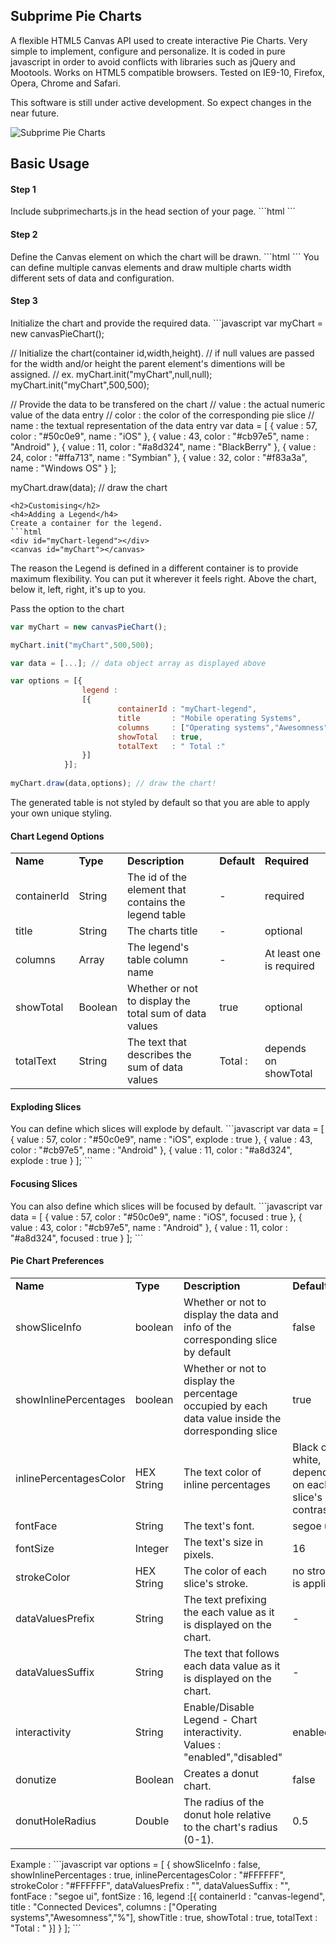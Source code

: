<h2>Subprime Pie Charts</h2>
A flexible HTML5 Canvas API used to create interactive Pie Charts. Very simple to implement, configure and personalize. It is coded in pure javascript in order to avoid conflicts with libraries such as jQuery and Mootools. Works on HTML5 compatible browsers. Tested on IE9-10, Firefox, Opera, Chrome and Safari.

This software is still under active development. So expect changes in the near future.

![Subprime Pie Charts](http://imageshack.com/a/img197/6740/6k3q.png)
<h2>Basic Usage</h2>
<h4>Step 1</h4>
Include subprimecharts.js in the head section of your page.
```html
<script src="path/to/my/js/folder/subprimecharts.js"></script>
```
<h4>Step 2</h4>
Define the Canvas element on which the chart will be drawn.
```html
<canvas id="myChart"></canvas>
```
You can define multiple canvas elements and draw multiple charts width different sets of data and configuration.
<h4>Step 3</h4>
Initialize the chart and provide the required data.
```javascript
var myChart = new canvasPieChart();

// Initialize the chart(container id,width,height).
// if null values are passed for the width and/or height the parent element's dimentions will be assigned.
// ex. myChart.init("myChart",null,null);
myChart.init("myChart",500,500); 

// Provide the data to be transfered on the chart
// value : the actual numeric value of the data entry
// color : the color of the corresponding pie slice
// name  : the textual representation of the data entry
var data = [
        {
            value : 57,
            color : "#50c0e9",
            name  : "iOS"
        },
        {
            value : 43,
            color : "#cb97e5",
            name  : "Android"
        },
        {
            value : 11,
            color : "#a8d324",
            name  : "BlackBerry"
        },
        {
            value : 24,
            color : "#ffa713",
            name  : "Symbian"
        },
        {
            value : 32,
            color : "#f83a3a",
            name  : "Windows OS"
        }
    ];
    
myChart.draw(data); // draw the chart
```
<h2>Customising</h2>
<h4>Adding a Legend</h4>
Create a container for the legend.
```html
<div id="myChart-legend"></div>
<canvas id="myChart"></canvas>
```
The reason the Legend is defined in a different container is to provide maximum flexibility. You can put it wherever it feels right. Above the chart, below it, left, right, it's up to you.


Pass the option to the chart
```javascript
var myChart = new canvasPieChart();

myChart.init("myChart",500,500); 

var data = [...]; // data object array as displayed above

var options = [{
                legend :
                [{
                        containerId : "myChart-legend",
                        title       : "Mobile operating Systems",
                        columns     : ["Operating systems","Awesomness","%"],
                        showTotal   : true,
                        totalText   : " Total :"
                }]
            }];
    
myChart.draw(data,options); // draw the chart!
```
The generated table is not styled by default so that you are able to apply your own unique styling.
<h4>Chart Legend Options</h4>
<table>
        <tr>
                <td><strong>Name</strong></td>
                <td><strong>Type</strong></td>
                <td><strong>Description</strong></td>
                <td><strong>Default</strong></td>
                <td><strong>Required</strong></td>
        </tr>
        <tr>
                <td>containerId</td>
                <td>String</td>
                <td>The id of the element that contains the legend table</td>
                <td> - </td>
                <td>required</td>
        </tr>
        <tr>
                <td>title</td>
                <td>String</td>
                <td>The charts title</td>
                <td> - </td>
                <td>optional</td>
        </tr>
        <tr>
                <td>columns</td>
                <td>Array</td>
                <td>The legend's table column name</td>
                <td> - </td>
                <td>At least one is required</td>
        </tr>
        <tr>
                <td>showTotal</td>
                <td>Boolean</td>
                <td>Whether or not to display the total sum of data values</td>
                <td>true</td>
                <td>optional</td>
        </tr>
        <tr>
                <td>totalText</td>
                <td>String</td>
                <td>The text that describes the sum of data values</td>
                <td>Total : </td>
                <td>depends on showTotal</td>
        </tr>
        
</table>
<h4>Exploding Slices</h4>
You can define which slices will explode by default.
```javascript
var data = [
        {
            value   : 57,
            color   : "#50c0e9",
            name    : "iOS",
            explode : true
        },
        {
            value   : 43,
            color   : "#cb97e5",
            name    : "Android"
        },
        {
            value   : 11,
            color   : "#a8d324",
            explode : true
        }
    ];
```
<h4>Focusing Slices</h4>
You can also define which slices will be focused by default.
```javascript
var data = [
        {
            value   : 57,
            color   : "#50c0e9",
            name    : "iOS",
            focused : true
        },
        {
            value   : 43,
            color   : "#cb97e5",
            name    : "Android"
        },
        {
            value   : 11,
            color   : "#a8d324",
            focused : true
        }
    ];
```
<h4>Pie Chart Preferences</h4>
<table>
        <tr>
                <td><strong>Name</strong></td>
                <td><strong>Type</strong></td>
                <td><strong>Description</strong></td>
                <td><strong>Default</strong></td>
        </tr>
        <tr>
                <td>showSliceInfo</td>
                <td>boolean</td>
                <td>Whether or not to display the data and info of the corresponding slice by default</td>
                <td>false</td>
        </tr>
        <tr>
                <td>showInlinePercentages</td>
                <td>boolean</td>
                <td>Whether or not to display the percentage occupied by each data value inside the dorresponding slice</td>
                <td>true</td>
        </tr>
        <tr>
                <td>inlinePercentagesColor</td>
                <td>HEX String</td>
                <td>The text color of inline percentages</td>
                <td>Black or white, depending on each slice's contrast</td>
        </tr>
        <tr>
                <td>fontFace</td>
                <td>String</td>
                <td>The text's font.</td>
                <td>segoe ui</td>
        </tr>
        <tr>
                <td>fontSize</td>
                <td>Integer</td>
                <td>The text's size in pixels.</td>
                <td>16</td>
        </tr>
        <tr>
                <td>strokeColor</td>
                <td>HEX String</td>
                <td>The color of each slice's stroke.</td>
                <td>no stroke is applied</td>
        </tr>
        <tr>
                <td>dataValuesPrefix</td>
                <td>String</td>
                <td>The text prefixing the each value as it is displayed on the chart.</td>
                <td> - </td>
        </tr>
        <tr>
                <td>dataValuesSuffix</td>
                <td>String</td>
                <td>The text that follows each data value as it is displayed on the chart.</td>
                <td> - </td>
        </tr>
        <tr>
                <td>interactivity</td>
                <td>String</td>
                <td>Enable/Disable Legend - Chart interactivity. <br>Values : "enabled","disabled"</td>
                <td>enabled</td>
        </tr>
        <tr>
                <td>donutize</td>
                <td>Boolean</td>
                <td>Creates a donut chart.</td>
                <td>false</td>
        </tr>
        <tr>
                <td>donutHoleRadius</td>
                <td>Double</td>
                <td>The radius of the donut hole relative to the chart's radius (0-1).</td>
                <td>0.5</td>
        </tr> 
</table>
Example :
```javascript
var options = [
            {
                showSliceInfo          : false,
                showInlinePercentages  : true,
                inlinePercentagesColor : "#FFFFFF",
                strokeColor            : "#FFFFFF",
                dataValuesPrefix       : "",
                dataValuesSuffix       : "",
                fontFace               : "segoe ui",
                fontSize               : 16,
                legend                 :[{
                        containerId : "canvas-legend",
                        title       : "Connected Devices",
                        columns     : ["Operating systems","Awesomness","%"],
                        showTitle   : true,
                        showTotal   : true,
                        totalText   : "Total : "
                }]
            }
        ];
```

